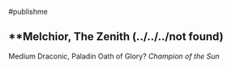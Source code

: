 #publishme

## **Melchior, The Zenith (../../../not found) 
Medium Draconic, Paladin Oath of Glory?
_Champion of the Sun_